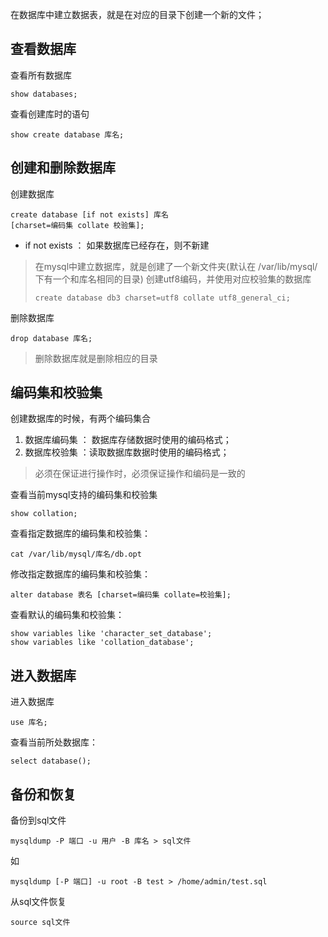在数据库中建立数据表，就是在对应的目录下创建一个新的文件；

## 查看数据库
查看所有数据库
```mysql
show databases;
```
查看创建库时的语句
```mysql
show create database 库名;
```
## 创建和删除数据库

创建数据库
```mysql
create database [if not exists] 库名 
[charset=编码集 collate 校验集]; 
```
- if not exists ： 如果数据库已经存在，则不新建
> 在mysql中建立数据库，就是创建了一个新文件夹(默认在 /var/lib/mysql/ 下有一个和库名相同的目录)
> 创建utf8编码，并使用对应校验集的数据库
>```mysql
>create database db3 charset=utf8 collate utf8_general_ci;
>```

删除数据库
```mysql
drop database 库名;
```
> 删除数据库就是删除相应的目录

## 编码集和校验集
创建数据库的时候，有两个编码集合
1. 数据库编码集 ： 数据库存储数据时使用的编码格式；
2. 数据库校验集 ：读取数据库数据时使用的编码格式；
> 必须在保证进行操作时，必须保证操作和编码是一致的

查看当前mysql支持的编码集和校验集
```mysql
show collation;
```
查看指定数据库的编码集和校验集：
```shell
cat /var/lib/mysql/库名/db.opt
```
修改指定数据库的编码集和校验集：
```mysql
alter database 表名 [charset=编码集 collate=校验集]; 
```
查看默认的编码集和校验集：
```mysql
show variables like 'character_set_database';
show variables like 'collation_database';
```
## 进入数据库

进入数据库
```mysql
use 库名;
```

查看当前所处数据库：
```mysql
select database();
```

## 备份和恢复

备份到sql文件
```shell
mysqldump -P 端口 -u 用户 -B 库名 > sql文件
```

如
```shell
mysqldump [-P 端口] -u root -B test > /home/admin/test.sql
```


从sql文件恢复
```mysql
source sql文件
```